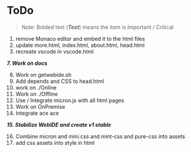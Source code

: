 # ToDo

>Note: Bolded text (***Text***) means the item is Important / Critical

1. remove Monaco editor and embed it to the html files
2. update more.html, index.html, about.html, head.html
6. recreate vscode in vscode.html

***7. Work on docs***

8. Work on getwebide.sh
9. Add depends and CSS to head.html
10. work on ./Online
11. Work on ./Offline
12. Use / Integrate micron.js with all html pages
13. Work on OnPremise
14. Integrate ace ace

***15. Stabilize WebIDE and create v1 stable***

16. Combine micron and mini.css and mint-css and pure-css into assets
17. add css assets into style in html
